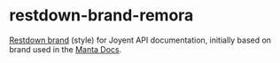 <!--
    This Source Code Form is subject to the terms of the Mozilla Public
    License, v. 2.0. If a copy of the MPL was not distributed with this
    file, You can obtain one at http://mozilla.org/MPL/2.0/.
-->

<!--
    Copyright (c) 2014, Joyent, Inc.
-->

# restdown-brand-remora

[Restdown brand](https://github.com/trentm/restdown#brands)
(style) for Joyent API documentation,
initially based on brand used in the
[Manta Docs](http://apidocs.joyent.com/manta).


